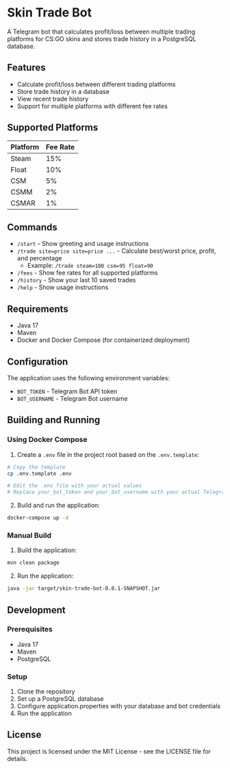 # Skin Trade Bot

A Telegram bot that calculates profit/loss between multiple trading platforms for CS:GO skins and stores trade history in a PostgreSQL database.

## Features

- Calculate profit/loss between different trading platforms
- Store trade history in a database
- View recent trade history
- Support for multiple platforms with different fee rates

## Supported Platforms

| Platform | Fee Rate |
|----------|----------|
| Steam    | 15%      |
| Float    | 10%      |
| CSM      | 5%       |
| CSMM     | 2%       |
| CSMAR    | 1%       |

## Commands

- `/start` - Show greeting and usage instructions
- `/trade site=price site=price ...` - Calculate best/worst price, profit, and percentage
  - Example: `/trade steam=100 csm=95 float=90`
- `/fees` - Show fee rates for all supported platforms
- `/history` - Show your last 10 saved trades
- `/help` - Show usage instructions

## Requirements

- Java 17
- Maven
- Docker and Docker Compose (for containerized deployment)

## Configuration

The application uses the following environment variables:

- `BOT_TOKEN` - Telegram Bot API token
- `BOT_USERNAME` - Telegram Bot username

## Building and Running

### Using Docker Compose

1. Create a `.env` file in the project root based on the `.env.template`:

```bash
# Copy the template
cp .env.template .env

# Edit the .env file with your actual values
# Replace your_bot_token and your_bot_username with your actual Telegram bot credentials
```

2. Build and run the application:

```bash
docker-compose up -d
```

### Manual Build

1. Build the application:

```bash
mvn clean package
```

2. Run the application:

```bash
java -jar target/skin-trade-bot-0.0.1-SNAPSHOT.jar
```

## Development

### Prerequisites

- Java 17
- Maven
- PostgreSQL

### Setup

1. Clone the repository
2. Set up a PostgreSQL database
3. Configure application.properties with your database and bot credentials
4. Run the application

## License

This project is licensed under the MIT License - see the LICENSE file for details.
